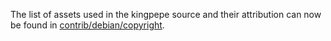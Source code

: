 The list of assets used in the kingpepe source and their attribution can now be found in [contrib/debian/copyright](../contrib/debian/copyright).
